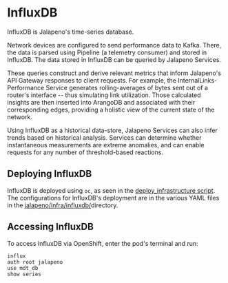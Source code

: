 # InfluxDB

InfluxDB is Jalapeno's time-series database.

Network devices are configured to send performance data to Kafka. There, the data is parsed using Pipeline (a telemetry consumer) and stored in InfluxDB. The data stored in InfluxDB can be queried by Jalapeno Services.

These queries construct and derive relevant metrics that inform Jalapeno's API Gateway responses to client requests. For example, the InternalLinks-Performance Service generates rolling-averages of bytes sent out of a router's interface -- thus simulating link utilization. Those calculated insights are then inserted into ArangoDB and associated with their corresponding edges, providing a holistic view of the current state of the network.

Using InfluxDB as a historical data-store, Jalapeno Services can also infer trends based on historical analysis. Services can determine whether instantaneous measurements are extreme anomalies, and can enable requests for any number of threshold-based reactions. 

## Deploying InfluxDB
InfluxDB is deployed using `oc`, as seen in the [deploy_infrastructure script](../deploy_infrastructure.sh). The configurations for InfluxDB's deployment are in the various YAML files in the [jalapeno/infra/influxdb/](.)directory.

## Accessing InfluxDB
To access InfluxDB via OpenShift, enter the pod's terminal and run:
```
influx
auth root jalapeno
use mdt_db
show series
```
